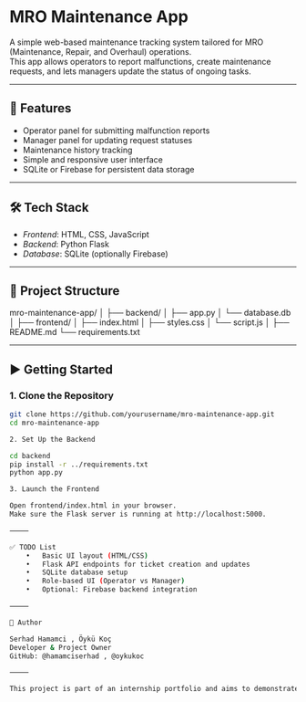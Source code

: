 # MRO Maintenance App

A simple web-based maintenance tracking system tailored for MRO (Maintenance, Repair, and Overhaul) operations.  
This app allows operators to report malfunctions, create maintenance requests, and lets managers update the status of ongoing tasks.

---

## 🚀 Features

- Operator panel for submitting malfunction reports
- Manager panel for updating request statuses
- Maintenance history tracking
- Simple and responsive user interface
- SQLite or Firebase for persistent data storage

---

## 🛠 Tech Stack

- *Frontend*: HTML, CSS, JavaScript  
- *Backend*: Python Flask  
- *Database*: SQLite (optionally Firebase)

---

## 📂 Project Structure

mro-maintenance-app/
│
├── backend/
│   ├── app.py
│   └── database.db
│
├── frontend/
│   ├── index.html
│   ├── styles.css
│   └── script.js
│
├── README.md
└── requirements.txt

---

## ▶ Getting Started

### 1. Clone the Repository

```bash
git clone https://github.com/yourusername/mro-maintenance-app.git
cd mro-maintenance-app

2. Set Up the Backend

cd backend
pip install -r ../requirements.txt
python app.py

3. Launch the Frontend

Open frontend/index.html in your browser.
Make sure the Flask server is running at http://localhost:5000.

⸻

✅ TODO List
	•	Basic UI layout (HTML/CSS)
	•	Flask API endpoints for ticket creation and updates
	•	SQLite database setup
	•	Role-based UI (Operator vs Manager)
	•	Optional: Firebase backend integration

⸻

👤 Author

Serhad Hamamci , Öykü Koç
Developer & Project Owner
GitHub: @hamamciserhad , @oykukoc

⸻

This project is part of an internship portfolio and aims to demonstrate full-stack development skills with real-world industrial relevance.
